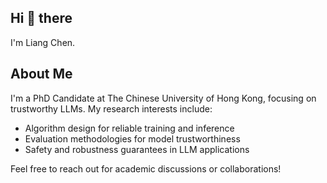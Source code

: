 ## Hi 👋 there

I'm Liang Chen.

## About Me

I'm a PhD Candidate at The Chinese University of Hong Kong, focusing on trustworthy LLMs. My research interests include:

- Algorithm design for reliable training and inference
- Evaluation methodologies for model trustworthiness
- Safety and robustness guarantees in LLM applications

Feel free to reach out for academic discussions or collaborations!




<!--
**ChanLiang/ChanLiang** is a ✨ _special_ ✨ repository because its `README.md` (this file) appears on your GitHub profile.

Here are some ideas to get you started:

- 🔭 I’m currently working on ...
- 🌱 I’m currently learning ...
- 👯 I’m looking to collaborate on ...
- 🤔 I’m looking for help with ...
- 💬 Ask me about ...
- 📫 How to reach me: ...
- 😄 Pronouns: ...
- ⚡ Fun fact: ...
-->
